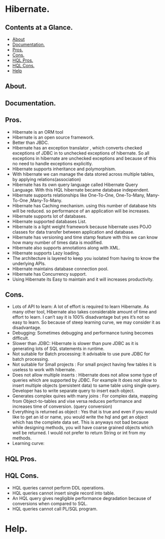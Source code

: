 # Hibernate.





## Contents at a Glance.
* [About](#about)
* [Documentation.](#documentation)
* [Pros.](#pros)
* [Cons.](#cons)
* [HQL Pros.](#hql-pros)
* [HQL Cons.](#hql-cons)
* [Help](#help)





## About.





## Documentation.





## Pros.
* Hibernate is an ORM tool
* Hibernate is an open source framework.
* Better than JBDC.
* Hibernate has an exception translator , which converts checked exceptions of JDBC in to unchecked exceptions of hibernate. 
  So all exceptions in hibernate are unchecked exceptions and because of this no need to handle exceptions explicitly.
* Hibernate supports inheritance and polymorphism.
* With hibernate we can manage the data stored across multiple tables, by applying relations(association)
* Hibernate has its own query language called Hibernate Query Language. With this HQL hibernate became database independent.
* Hibernate supports relationships like One-To-One, One-To-Many, Many-To-One ,Many-To-Many.
* Hibernate has Caching mechanism. using this number of database hits will be reduced. so performance of an application will be increases.
* Hibernate supports lot of databases.
* Hibernate supported databases List.
* Hibernate is a light weight framework because hibernate uses POJO classes for data transfer between application and database.
* Hibernate has versioning and time stamp feature with this we can know how many number of times data is modified.
* Hibernate also supports annotations along with XML.
* Hibernate supports Lazy loading.
* The architecture is layered to keep you isolated from having to know the underlying APIs.
* Hibernate maintains database connection pool.
* Hibernate  has Concurrency support.
* Using Hibernate its Easy to maintain and it will increases productivity.





## Cons.
* Lots of API to learn: A lot of effort is required to learn Hibernate. As many other tool, Hibernate also takes considerable 
  amount of time and effort to learn. I can’t say it is 100% disadvantage but yes it’s not so easy to learn. So because 
  of steep learning curve, we may consider it as disadvantage.
* Debugging: Sometimes debugging and performance tuning becomes difficult.
* Slower than JDBC: Hibernate is slower than pure JDBC as it is generating lots of SQL statements in runtime.
* Not suitable for Batch processing: It advisable to use pure JDBC for batch processing.
* Not suitable for Small projects : For small project having few tables it is useless to work with hibernate.
* Does not allow multiple inserts : Hibernate does not allow some type of queries which are supported by JDBC. 
  For example It does not allow to insert multiple objects (persistent data) to same table using single query. Developer
  has to write separate query to insert each object.
* Generates complex quires with many joins : For complex data, mapping from Object-to-tables and vise versa reduces 
  performance and increases time of conversion. (query conversion)
* Everything is returned as object : Yes that is true and even if you would like to get an id or name, you would write 
  the hql and get an object which has the complete data set. This is anyways not bad because while designing methods, 
  you will have coarse grained objects which well be returned. I would not prefer to return String or int from my methods.
* Learning curve:   





## HQL Pros.





## HQL Cons.
* HQL queries cannot perform DDL operations.
* HQL queries cannot insert single record into table.
* An HQL query gives negligible performance degradation because of conversions when compared to SQL.
* HQL queries cannot call PL/SQL program.






# Help.
